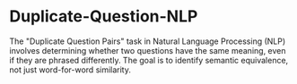 # Duplicate-Question-NLP
The "Duplicate Question Pairs" task in Natural Language Processing (NLP) involves determining whether two questions have the same meaning, even if they are phrased differently. The goal is to identify semantic equivalence, not just word-for-word similarity.
